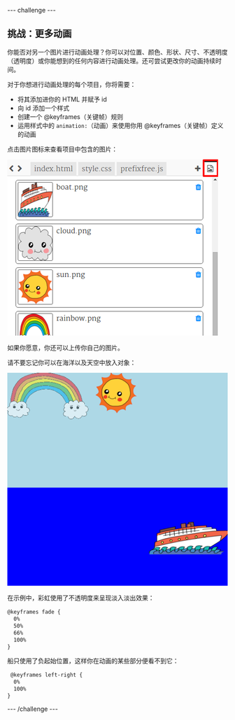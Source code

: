 --- challenge ---
## 挑战：更多动画

你能否对另一个图片进行动画处理？你可以对位置、颜色、形状、尺寸、不透明度（透明度）或你能想到的任何内容进行动画处理。还可尝试更改你的动画持续时间。 

对于你想进行动画处理的每个项目，你将需要：

+ 将其添加进你的 HTML 并赋予 id
+ 向 id 添加一个样式
+ 创建一个 @keyframes（关键帧）规则
+ 运用样式中的 `animation:`（动画）来使用你用 @keyframes（关键帧）定义的动画 

点击图片图标来查看项目中包含的图片：

![screenshot](images/sunrise-images.png)

如果你愿意，你还可以上传你自己的图片。 

请不要忘记你可以在海洋以及天空中放入对象：

![screenshot](images/sunrise-boat.png)

在示例中，彩虹使用了不透明度来呈现淡入淡出效果：

```
@keyframes fade {
  0%  
  50% 
  66% 
  100%  
}
```

船只使用了负起始位置，这样你在动画的某些部分便看不到它：

```
 @keyframes left-right {
  0%   
  100% 
}
```




--- /challenge ---